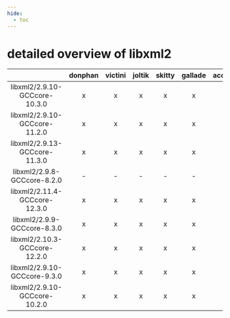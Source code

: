 ```yaml
---
hide:
  - toc
---
```


detailed overview of libxml2
============================

| |donphan|victini|joltik|skitty|gallade|accelgor|swalot|doduo|
| :---: | :---: | :---: | :---: | :---: | :---: | :---: | :---: | :---: |
|libxml2/2.9.10-GCCcore-10.3.0|x|x|x|x|x|x|x|x|
|libxml2/2.9.10-GCCcore-11.2.0|x|x|x|x|x|x|x|x|
|libxml2/2.9.13-GCCcore-11.3.0|x|x|x|x|x|x|x|x|
|libxml2/2.9.8-GCCcore-8.2.0|-|-|-|-|-|-|x|x|
|libxml2/2.11.4-GCCcore-12.3.0|x|x|x|x|x|x|x|x|
|libxml2/2.9.9-GCCcore-8.3.0|x|x|x|x|x|x|x|x|
|libxml2/2.10.3-GCCcore-12.2.0|x|x|x|x|x|x|x|x|
|libxml2/2.9.10-GCCcore-9.3.0|x|x|x|x|x|x|x|x|
|libxml2/2.9.10-GCCcore-10.2.0|x|x|x|x|x|x|x|x|
